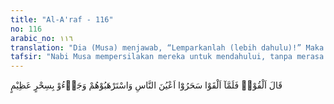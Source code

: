 ```yaml
---
title: "Al-A'raf - 116"
no: 116
arabic_no: ١١٦
translation: "Dia (Musa) menjawab, “Lemparkanlah (lebih dahulu)!” Maka setelah mereka melemparkan, mereka menyihir mata orang banyak dan menjadikan orang banyak itu takut, karena mereka memperlihatkan sihir yang hebat (menakjubkan)."
tafsir: "Nabi Musa mempersilakan mereka untuk mendahului, tanpa merasa khawatir terhadap kekuatan dan keampuhan sihir mereka, karena ia yakin akan pertolongan Allah, dan ia yakin bahwa mukjizat tidak akan terkalahkan oleh sihir manusia.\n\nAhli-ahli sihir itu lalu menjatuhkan tali-tali dan tongkat-tongkat mereka ke tanah, dan mereka menyihir penglihatan orang banyak yang menyaksikan peristiwa tersebut, termasuk Nabi Musa sendiri, orang banyak terpengaruh oleh sihir mereka melihat semua tali dan tongkat tersebut telah berubah menjadi ular sehingga mereka merasa takut, karena mereka menyangka itu ular sebenarnya. Firman Allah :\n\nMaka tiba-tiba tali-tali dan tongkat-tongkat mereka terbayang olehnya (Musa) seakan-akan ia merayap cepat, karena sihir mereka. (thaha/20: 66)\n\nMereka itu tampaknya berhasil melakukan sihir yang dahsyat dan mempunyai pengaruh yang besar terhadap orang-orang yang menyaksikannya. Bahkan Nabi Musa sendiri pun pada mulanya merasa gentar juga. Hal ini disebutkan Allah pada ayat-ayat lain dengan firman-Nya:\n\nDan firman-Nya dalam ayat berikut:\n\nMaka Musa merasa takut dalam hatinya. Kami berfirman: Jangan takut! Sungguh engkaulah yang unggul (menang). (thaha/20: 67-68)"
---
```


قَالَ اَلْقُوْاۚ فَلَمَّآ اَلْقَوْا سَحَرُوْٓا اَعْيُنَ النَّاسِ وَاسْتَرْهَبُوْهُمْ وَجَاۤءُوْ بِسِحْرٍ عَظِيْمٍ

